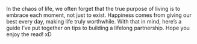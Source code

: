 In the chaos of life, we often forget that the true purpose of living is to embrace each moment, not just to exist. Happiness comes from giving our best every day, making life truly worthwhile. With that in mind, here’s a guide I’ve put together on tips to building a lifelong partnership. Hope you enjoy the read! xD
